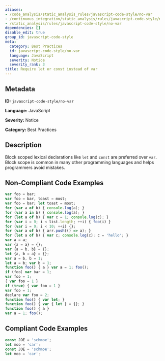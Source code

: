 ```yaml
---
aliases:
- /code_analysis/static_analysis_rules/javascript-code-style/no-var
- /continuous_integration/static_analysis/rules/javascript-code-style/no-var
- /static_analysis/rules/javascript-code-style/no-var
dependencies: []
disable_edit: true
group_id: javascript-code-style
meta:
  category: Best Practices
  id: javascript-code-style/no-var
  language: JavaScript
  severity: Notice
  severity_rank: 3
title: Require let or const instead of var
---
```

<!--  SOURCED FROM https://github.com/DataDog/datadog-static-analyzer-rule-docs -->


## Metadata
**ID:** `javascript-code-style/no-var`

**Language:** JavaScript

**Severity:** Notice

**Category:** Best Practices

## Description
Block scoped lexical declarations like `let` and `const` are preferred over `var`. Block scope is common in many other programming languages and helps programmers avoid mistakes.

## Non-Compliant Code Examples
```javascript
var foo = bar;
var foo = bar, toast = most;
var foo = bar; let toast = most;
for (var a of b) { console.log(a); }
for (var a in b) { console.log(a); }
for (let a of b) { var c = 1; console.log(c); }
for (var i = 0; i < list.length; ++i) { foo(i) }
for (var i = 0; i < 10; ++i) {};
for (var a of b) { arr.push(() => a); }
for (let a of b) { var c; console.log(c); c = 'hello'; }
var a = a;
var {a = a} = {};
var {a = b, b} = {};
let {a, b = a} = {};
var a = b, b = 1;
let a = b; var b = 1;
function foo() { a } var a = 1; foo();
if (foo) var bar = 1;
var foo = 1;
{ var foo = 1 }
if (true) { var foo = 1 }
var foo = 1;
declare var foo = 2;
function foo() { var let; }
function foo() { var { let } = {}; }
function foo() { a }
var a = 1; foo();

```

## Compliant Code Examples
```javascript
const JOE = 'schmoe';
let moo = 'car';
const JOE = 'schmoe';
let moo = 'car';
```
